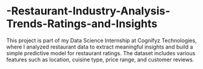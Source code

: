 # -Restaurant-Industry-Analysis-Trends-Ratings-and-Insights
This project is part of my Data Science Internship at Cognifyz Technologies, where I analyzed restaurant data to extract meaningful insights and build a simple predictive model for restaurant ratings. The dataset includes various features such as location, cuisine type, price range, and customer reviews. 
